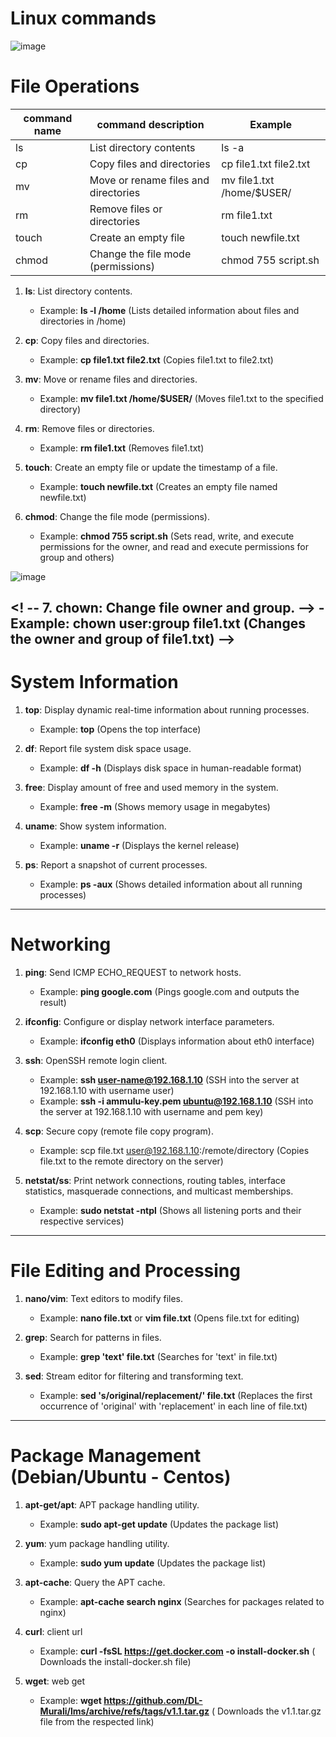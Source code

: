 # Linux commands
![image](https://cdn.hashnode.com/res/hashnode/image/upload/v1678559818323/dda35682-419e-4fa6-b33c-2d59a4b47167.png)


# File Operations  
| command name | command description | Example |
| --- | --- | --- |
| ls | List directory contents | ls -a |
| cp | Copy files and directories | cp file1.txt file2.txt |
| mv | Move or rename files and directories | mv file1.txt /home/$USER/ |
| rm | Remove files or directories | rm file1.txt |
| touch | Create an empty file | touch newfile.txt |
| chmod | Change the file mode (permissions) | chmod 755 script.sh |

1.	**ls**: List directory contents.
    - Example: **ls -l /home** (Lists detailed information about files and directories in /home)

2.	**cp**: Copy files and directories.
    - Example: **cp file1.txt file2.txt** (Copies file1.txt to file2.txt)

3.	**mv**: Move or rename files and directories.
    - Example: **mv file1.txt /home/$USER/** (Moves file1.txt to the specified directory)

4.	**rm**: Remove files or directories.
    - Example: **rm file1.txt** (Removes file1.txt)

5.	**touch**: Create an empty file or update the timestamp of a file.
    - Example: **touch newfile.txt** (Creates an empty file named newfile.txt)

6.	**chmod**: Change the file mode (permissions).
    - Example: **chmod 755 script.sh** (Sets read, write, and execute permissions for the owner, and read and execute permissions for group and others)

![image](https://miro.medium.com/v2/resize:fit:804/0*fcEc9S0TW0J6sUml.png)

<! -- 7.	**chown**: Change file owner and group. -->
    - Example: **chown user:group file1.txt** (Changes the owner and group of file1.txt) -->
-----------------------------------------------------------------------------------------------------------------------
# System Information
1.	**top**: Display dynamic real-time information about running processes.
    - Example: **top** (Opens the top interface)

2.	**df**: Report file system disk space usage.
    - Example: **df -h** (Displays disk space in human-readable format)

3.	**free**: Display amount of free and used memory in the system.
    - Example: **free -m** (Shows memory usage in megabytes)

4.	**uname**: Show system information.
    - Example: **uname -r** (Displays the kernel release)

5.	**ps**: Report a snapshot of current processes.
    - Example: **ps -aux** (Shows detailed information about all running processes)
--------------------------------------------------------------------------------------------------------------------------
# Networking
1.	**ping**: Send ICMP ECHO_REQUEST to network hosts.
    - Example: **ping google.com** (Pings google.com and outputs the result)

2.	**ifconfig**: Configure or display network interface parameters.
    - Example: **ifconfig eth0** (Displays information about eth0 interface)

3.	**ssh**: OpenSSH remote login client.
    - Example: **ssh user-name@192.168.1.10** (SSH into the server at 192.168.1.10 with username user)
    - Example: **ssh -i ammulu-key.pem ubuntu@192.168.1.10** (SSH into the server at 192.168.1.10 with username and pem key)

4.	**scp**: Secure copy (remote file copy program).
    - Example: scp file.txt user@192.168.1.10:/remote/directory (Copies file.txt to the remote directory on the server)

5.	**netstat/ss**: Print network connections, routing tables, interface statistics, masquerade connections, and multicast memberships.
    - Example: **sudo netstat -ntpl** (Shows all listening ports and their respective services)
-----------------------------------------------------------------------------------------------------------------------------
# File Editing and Processing
1.	**nano/vim**: Text editors to modify files.
    - Example: **nano file.txt** or **vim file.txt** (Opens file.txt for editing)

2.	**grep**: Search for patterns in files.
    - Example: **grep 'text' file.txt** (Searches for 'text' in file.txt)

3.	**sed**: Stream editor for filtering and transforming text.
    - Example: **sed 's/original/replacement/' file.txt** (Replaces the first occurrence of 'original' with 'replacement' in each line of file.txt)
-----------------------------------------------------------------------------------------------------------------------------
# Package Management (Debian/Ubuntu - Centos)
1.	**apt-get/apt**: APT package handling utility.
    - Example: **sudo apt-get update** (Updates the package list)

2.	**yum**: yum package handling utility.
    - Example: **sudo yum update** (Updates the package list)

3.	**apt-cache**: Query the APT cache.
    - Example: **apt-cache search nginx** (Searches for packages related to nginx)

4.  **curl**: client url
    - Example: **curl -fsSL https://get.docker.com -o install-docker.sh** ( Downloads the install-docker.sh file)

5.  **wget**: web get
    - Example: **wget https://github.com/DL-Murali/lms/archive/refs/tags/v1.1.tar.gz** ( Downloads the v1.1.tar.gz file from the respected link)


